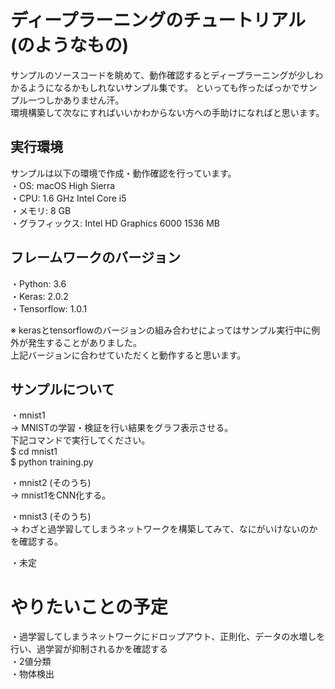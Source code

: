 ディープラーニングのチュートリアル(のようなもの)
====

サンプルのソースコードを眺めて、動作確認するとディープラーニングが少しわかるようになるかもしれないサンプル集です。
といっても作ったばっかでサンプル一つしかありません汗。  
環境構築して次なにすればいいかわからない方への手助けになればと思います。  

## 実行環境
サンプルは以下の環境で作成・動作確認を行っています。  
・OS: macOS High Sierra  
・CPU: 1.6 GHz Intel Core i5  
・メモリ: 8 GB  
・グラフィックス: Intel HD Graphics 6000 1536 MB  

## フレームワークのバージョン
・Python: 3.6  
・Keras: 2.0.2  
・Tensorflow: 1.0.1  

※ kerasとtensorflowのバージョンの組み合わせによってはサンプル実行中に例外が発生することがありました。  
上記バージョンに合わせていただくと動作すると思います。  

## サンプルについて
・mnist1  
   → MNISTの学習・検証を行い結果をグラフ表示させる。  
       下記コマンドで実行してください。  
       $ cd mnist1  
       $ python training.py  
  
・mnist2 (そのうち)  
   → mnist1をCNN化する。  
  
・mnist3 (そのうち)  
   → わざと過学習してしまうネットワークを構築してみて、なにがいけないのかを確認する。  
  
・未定  
  
# やりたいことの予定
・過学習してしまうネットワークにドロップアウト、正則化、データの水増しを行い、過学習が抑制されるかを確認する  
・2値分類  
・物体検出  
